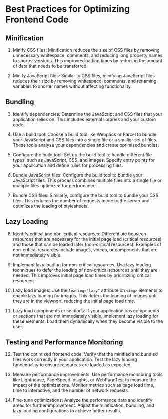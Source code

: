 

# Best Practices for Optimizing Frontend Code

## Minification

1. Minify CSS files: Minification reduces the size of CSS files by removing unnecessary whitespace, comments, and reducing long property names to shorter versions. This improves loading times by reducing the amount of data that needs to be transferred.

2. Minify JavaScript files: Similar to CSS files, minifying JavaScript files reduces their size by removing whitespace, comments, and renaming variables to shorter names without affecting functionality.

## Bundling

3. Identify dependencies: Determine the JavaScript and CSS files that your application relies on. This includes external libraries and your custom code.

4. Use a build tool: Choose a build tool like Webpack or Parcel to bundle your JavaScript and CSS files into a single file or a smaller set of files. These tools analyze your dependencies and create optimized bundles.

5. Configure the build tool: Set up the build tool to handle different file types, such as JavaScript, CSS, and images. Specify entry points for your application and define rules for processing files.

6. Bundle JavaScript files: Configure the build tool to bundle your JavaScript files. This process combines multiple files into a single file or multiple files optimized for performance.

7. Bundle CSS files: Similarly, configure the build tool to bundle your CSS files. This reduces the number of requests made to the server and optimizes the loading of stylesheets.

## Lazy Loading

8. Identify critical and non-critical resources: Differentiate between resources that are necessary for the initial page load (critical resources) and those that can be loaded later (non-critical resources). Examples of non-critical resources include images, videos, or components that are not immediately visible.

9. Implement lazy loading for non-critical resources: Use lazy loading techniques to defer the loading of non-critical resources until they are needed. This improves initial page load times by prioritizing critical resources.

10. Lazy load images: Use the `loading="lazy"` attribute on `<img>` elements to enable lazy loading for images. This defers the loading of images until they are in the viewport, reducing the initial page load time.

11. Lazy load components or sections: If your application has components or sections that are not immediately visible, implement lazy loading for these elements. Load them dynamically when they become visible to the user.

## Testing and Performance Monitoring

12. Test the optimized frontend code: Verify that the minified and bundled files work correctly in your application. Test the lazy loading functionality to ensure resources are loaded as expected.

13. Measure performance improvements: Use performance monitoring tools like Lighthouse, PageSpeed Insights, or WebPageTest to measure the impact of the optimizations. Monitor metrics such as page load time, time to interactive, and the number of network requests.

14. Fine-tune optimizations: Analyze the performance data and identify areas for further improvement. Adjust the minification, bundling, and lazy loading configurations to achieve better results.

